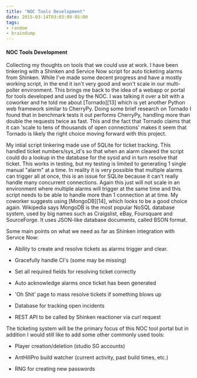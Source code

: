 ```yaml
---
title: "NOC Tools Development"
date: 2015-03-14T03:03:09-05:00
tags:
- random
- braindump
---
```


#### NOC Tools Development

Collecting my thoughts on tools that we could use at work. I have been
tinkering with a Shinken and Service Now script for auto ticketing alarms from
Shinken. While I've made some decent progress and have a mostly working script,
in the end it isn't very good and won't scale in our multi-poller environment.
This brings me back to the idea of a webapp or portal for tools developed and
used by the NOC. I was talking it over a bit with a coworker and he told me
about [Tornado][13] which is yet another Python web framework similar to
CherryPy. Doing some brief research on Tornado I found that in benchmark tests
it out performs CherryPy, handling more than double the requests twice as fast.
This and the fact that Tornado claims that it can 'scale to tens of thousands
of open connections' makes it seem that Tornado is likely the right choice
moving forward with this project.

My intial script tinkering made use of SQLite for ticket tracking. This handled
ticket numbers/sys_id's so that when an alarm cleared the script could do a
lookup in the database for the sysid and in turn resolve that ticket. This
works in testing, but my testing is limited to generating 1 single manual
"alarm" at a time. In reality it is very possible that multiple alarms can
trigger all at once, this is an issue for SQLite because it can't really handle
many concurrent connections. Again this just will not scale in an environment
where multiple alarms will trigger at the same time and this script needs to be
able to handle more than 1 connection at at time. My coworker suggests using
[MongoDB][14], which looks to be a good choice again. Wikipedia says MongoDB is
the most popular NoSQL database system, used by big names such as Craigslist,
eBay, Foursquare and SourceForge. It uses JSON-like database documents, called
BSON format.

Some main points on what we need as far as Shinken integration with Service
Now:

* Ability to create and resolve tickets as alarms trigger and clear.
 * Gracefully handle CI's (some may be missing)
 * Set all required fields for resolving ticket correctly

* Auto acknowledge alarms once ticket has been generated

* 'Oh Shit' page to mass resolve tickets if something blows up

* Database for tracking open incidents

* REST API to be called by Shinken reactioner via curl request

The ticketing system will be the primary focus of this NOC tool portal but in
addition I would still like to add some other commonly used tools:

* Player creation/deletion (studio SG accounts)

* AntHillPro build watcher (current activity, past build times, etc.)

* RNG for creating new passwords
